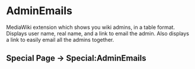 # AdminEmails
MediaWiki extension which shows you wiki admins, in a table format. Displays user name, real name, and a link to email the admin. Also displays a link to easily email all the admins together.


## Special Page -> Special:AdminEmails
